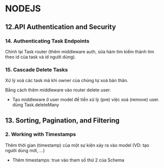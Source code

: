 # NODEJS

## 12.API Authentication and Security

### 14. Authenticating Task Endpoints

Chỉnh lại Task router (thêm middleware auth, sửa hàm tìm kiếm thành tìm theo id của task và id người dùng).

### 15. Cascade Delete Tasks

Xử lý xoá các task mà khi owner của chúng tự xoá bản thân.

Bằng cách thêm middleware vào router delete user:

* Tạo middleware ở user model để tiền xử lý (pre) việc xoá (remove) user.
dùng Task.deleteMany

## 13. Sorting, Pagination, and Filtering

### 2. Working with Timestamps

Thêm thời gian (timestamp) của một sự kiện xảy ra vào model (VD: tạo người dùng mới, ...)

* Thêm timestamps: true vào tham số thứ 2 của Schema